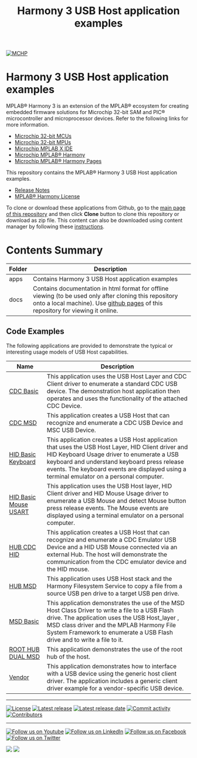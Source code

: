 ﻿---
title: Harmony 3 USB Host application examples
nav_order: 1
has_children: true
has_toc: false
---
[![MCHP](https://www.microchip.com/ResourcePackages/Microchip/assets/dist/images/logo.png)](https://www.microchip.com)

# Harmony 3 USB Host application examples

MPLAB® Harmony 3 is an extension of the MPLAB® ecosystem for creating embedded firmware solutions for Microchip 32-bit SAM and PIC® microcontroller and microprocessor devices.  Refer to the following links for more information.

- [Microchip 32-bit MCUs](https://www.microchip.com/design-centers/32-bit)
- [Microchip 32-bit MPUs](https://www.microchip.com/design-centers/32-bit-mpus)
- [Microchip MPLAB X IDE](https://www.microchip.com/mplab/mplab-x-ide)
- [Microchip MPLAB® Harmony](https://www.microchip.com/mplab/mplab-harmony)
- [Microchip MPLAB® Harmony Pages](https://microchip-mplab-harmony.github.io/)

This repository contains the MPLAB® Harmony 3 USB Host application examples.

- [Release Notes](release_notes.md)
- [MPLAB® Harmony License](mplab_harmony_license.md)

To clone or download these applications from Github, go to the [main page of this repository](https://github.com/Microchip-MPLAB-Harmony/usb_apps_host) and then click **Clone** button to clone this repository or download as zip file.
This content can also be downloaded using content manager by following these [instructions](https://github.com/Microchip-MPLAB-Harmony/contentmanager/wiki).

# Contents Summary

| Folder     | Description                                               |
| ---        | ---                                                       |
| apps       | Contains Harmony 3 USB Host application examples |
| docs       | Contains documentation in html format for offline viewing (to be used only after cloning this repository onto a local machine). Use [github pages](https://microchip-mplab-harmony.github.io/usb_apps_host/) of this repository for viewing it online. |

## Code Examples

The following applications are provided to demonstrate the typical or interesting usage models of USB Host capabilities.

| Name                      | Description            |
| ------------------------- | ---------------------- |
| [CDC Basic](apps/cdc_basic/readme.md)                 | This application uses the USB Host Layer and CDC Client driver to enumerate a standard CDC USB device. The demonstration host application then operates and uses the functionality of the attached CDC Device. |
| [CDC MSD](apps/cdc_msd/readme.md)                   | This application creates a USB Host that can recognize and enumerate a CDC USB Device and MSC USB Device. |
| [HID Basic Keyboard](apps/hid_basic_keyboard/readme.md)        | This application creates a USB Host application that uses the USB Host Layer, HID Client driver and HID Keyboard Usage driver to enumerate a USB keyboard and understand keyboard press release events. The keyboard events are displayed using a terminal emulator on a personal computer. |
| [HID Basic Mouse USART](apps/hid_basic_mouse_usart/readme.md)     | This application uses the USB Host layer, HID Client driver and HID Mouse Usage driver to enumerate a USB Mouse and detect Mouse button press release events. The Mouse events are displayed using a terminal emulator on a personal computer. |
| [HUB CDC HID](apps/hub_cdc_hid/readme.md)               | This application creates a USB Host that can recognize and enumerate a CDC Emulator USB Device and a HID USB Mouse connected via an external Hub. The host will demonstrate the communication from the CDC emulator device and the HID mouse. |
| [HUB MSD](apps/hub_msd/readme.md)                   | This application uses USB Host stack and the Harmony Filesystem Service to copy a file from a source USB pen drive to a target USB pen drive. |
| [MSD Basic](apps/msd_basic/readme.md)                 | This application demonstrates the use of the MSD Host Class Driver to write a file to a USB Flash drive. The application uses the USB Host_layer , MSD class driver and the MPLAB Harmony File System Framework to enumerate a USB Flash drive and to write a file to it. |
| [ROOT HUB DUAL MSD](apps/root_hub_dual_msd/readme.md)        | This application demonstrates the use of the root hub of the host.|
| [Vendor](apps/vendor/readme.md)        | This application demonstrates how to interface with a USB device using the generic host client driver. The application includes a generic client driver example for a vendor-specific USB device.
____

[![License](https://img.shields.io/badge/license-Harmony%20license-orange.svg)](https://github.com/Microchip-MPLAB-Harmony/usb_apps_host/blob/master/mplab_harmony_license.md)
[![Latest release](https://img.shields.io/github/release/Microchip-MPLAB-Harmony/usb_apps_host.svg)](https://github.com/Microchip-MPLAB-Harmony/usb_apps_host/releases/latest)
[![Latest release date](https://img.shields.io/github/release-date/Microchip-MPLAB-Harmony/usb_apps_host.svg)](https://github.com/Microchip-MPLAB-Harmony/usb_apps_host/releases/latest)
[![Commit activity](https://img.shields.io/github/commit-activity/y/Microchip-MPLAB-Harmony/usb_apps_host.svg)](https://github.com/Microchip-MPLAB-Harmony/usb_apps_host/graphs/commit-activity)
[![Contributors](https://img.shields.io/github/contributors-anon/Microchip-MPLAB-Harmony/usb_apps_host.svg)]()

____

[![Follow us on Youtube](https://img.shields.io/badge/Youtube-Follow%20us%20on%20Youtube-red.svg)](https://www.youtube.com/user/MicrochipTechnology)
[![Follow us on LinkedIn](https://img.shields.io/badge/LinkedIn-Follow%20us%20on%20LinkedIn-blue.svg)](https://www.linkedin.com/company/microchip-technology)
[![Follow us on Facebook](https://img.shields.io/badge/Facebook-Follow%20us%20on%20Facebook-blue.svg)](https://www.facebook.com/microchiptechnology/)
[![Follow us on Twitter](https://img.shields.io/twitter/follow/MicrochipTech.svg?style=social)](https://twitter.com/MicrochipTech)

[![](https://img.shields.io/github/stars/Microchip-MPLAB-Harmony/usb_apps_host.svg?style=social)]()
[![](https://img.shields.io/github/watchers/Microchip-MPLAB-Harmony/usb_apps_host.svg?style=social)]()


